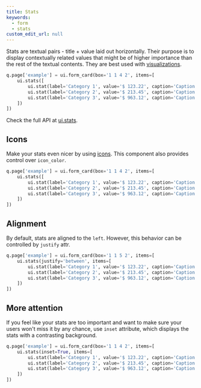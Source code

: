 ```yaml
---
title: Stats
keywords:
  - form
  - stats
custom_edit_url: null
---
```


Stats are textual pairs - title + value laid out horizontally. Their purpose is
to display contextually related values that might be of higher importance than the rest of
the textual contents. They are best used with [visualizations](/docs/components/form/visualization).

```py
q.page['example'] = ui.form_card(box='1 1 4 2', items=[
    ui.stats([
        ui.stat(label='Category 1', value='$ 123.22', caption='Caption 1'),
        ui.stat(label='Category 2', value='$ 213.45', caption='Caption 2'),
        ui.stat(label='Category 3', value='$ 963.12', caption='Caption 3'),
    ])
])
```

Check the full API at [ui.stats](/docs/api/ui#stats).

## Icons

Make your stats even nicer by using [icons](https://uifabricicons.azurewebsites.net/). This component
also provides control over `icon_color`.

```py
q.page['example'] = ui.form_card(box='1 1 4 2', items=[
    ui.stats([
        ui.stat(label='Category 1', value='$ 123.22', caption='Caption 1', icon='Home'),
        ui.stat(label='Category 2', value='$ 213.45', caption='Caption 2', icon='Cake'),
        ui.stat(label='Category 3', value='$ 963.12', caption='Caption 3', icon='Heart'),
    ])
])
```

## Alignment

By default, stats are aligned to the `left`. However, this behavior can be controlled by `justify`
attr.

```py
q.page['example'] = ui.form_card(box='1 1 5 2', items=[
    ui.stats(justify='between', items=[
        ui.stat(label='Category 1', value='$ 123.22', caption='Caption 1', icon='Home'),
        ui.stat(label='Category 2', value='$ 213.45', caption='Caption 2', icon='Cake'),
        ui.stat(label='Category 3', value='$ 963.12', caption='Caption 3', icon='Heart'),
    ])
])
```

## More attention

If you feel like your stats are too important and want to make sure your users won't miss it by
any chance, use `inset` attribute, which displays the stats with a contrasting background.

```py
q.page['example'] = ui.form_card(box='1 1 4 2', items=[
    ui.stats(inset=True, items=[
        ui.stat(label='Category 1', value='$ 123.22', caption='Caption 1', icon='Home'),
        ui.stat(label='Category 2', value='$ 213.45', caption='Caption 2', icon='Cake'),
        ui.stat(label='Category 3', value='$ 963.12', caption='Caption 3', icon='Heart'),
    ])
])
```
